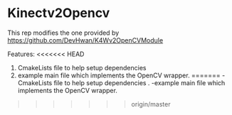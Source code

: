 Kinectv2Opencv
==============
This rep modifies the one provided by https://github.com/DevHwan/K4Wv2OpenCVModule

Features:
<<<<<<< HEAD

1. CmakeLists file to help setup dependencies 
2. example main file which implements the OpenCV wrapper.
=======
  -CmakeLists file to help setup dependencies .
  -example main file which implements the OpenCV wrapper.
>>>>>>> origin/master
